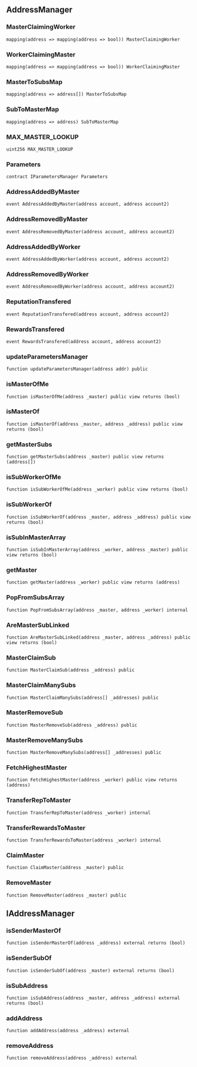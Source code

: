 
## AddressManager

### MasterClaimingWorker

```solidity
mapping(address => mapping(address => bool)) MasterClaimingWorker
```

### WorkerClaimingMaster

```solidity
mapping(address => mapping(address => bool)) WorkerClaimingMaster
```

### MasterToSubsMap

```solidity
mapping(address => address[]) MasterToSubsMap
```

### SubToMasterMap

```solidity
mapping(address => address) SubToMasterMap
```

### MAX_MASTER_LOOKUP

```solidity
uint256 MAX_MASTER_LOOKUP
```

### Parameters

```solidity
contract IParametersManager Parameters
```

### AddressAddedByMaster

```solidity
event AddressAddedByMaster(address account, address account2)
```

### AddressRemovedByMaster

```solidity
event AddressRemovedByMaster(address account, address account2)
```

### AddressAddedByWorker

```solidity
event AddressAddedByWorker(address account, address account2)
```

### AddressRemovedByWorker

```solidity
event AddressRemovedByWorker(address account, address account2)
```

### ReputationTransfered

```solidity
event ReputationTransfered(address account, address account2)
```

### RewardsTransfered

```solidity
event RewardsTransfered(address account, address account2)
```

### updateParametersManager

```solidity
function updateParametersManager(address addr) public
```

### isMasterOfMe

```solidity
function isMasterOfMe(address _master) public view returns (bool)
```

### isMasterOf

```solidity
function isMasterOf(address _master, address _address) public view returns (bool)
```

### getMasterSubs

```solidity
function getMasterSubs(address _master) public view returns (address[])
```

### isSubWorkerOfMe

```solidity
function isSubWorkerOfMe(address _worker) public view returns (bool)
```

### isSubWorkerOf

```solidity
function isSubWorkerOf(address _master, address _address) public view returns (bool)
```

### isSubInMasterArray

```solidity
function isSubInMasterArray(address _worker, address _master) public view returns (bool)
```

### getMaster

```solidity
function getMaster(address _worker) public view returns (address)
```

### PopFromSubsArray

```solidity
function PopFromSubsArray(address _master, address _worker) internal
```

### AreMasterSubLinked

```solidity
function AreMasterSubLinked(address _master, address _address) public view returns (bool)
```

### MasterClaimSub

```solidity
function MasterClaimSub(address _address) public
```

### MasterClaimManySubs

```solidity
function MasterClaimManySubs(address[] _addresses) public
```

### MasterRemoveSub

```solidity
function MasterRemoveSub(address _address) public
```

### MasterRemoveManySubs

```solidity
function MasterRemoveManySubs(address[] _addresses) public
```

### FetchHighestMaster

```solidity
function FetchHighestMaster(address _worker) public view returns (address)
```

### TransferRepToMaster

```solidity
function TransferRepToMaster(address _worker) internal
```

### TransferRewardsToMaster

```solidity
function TransferRewardsToMaster(address _worker) internal
```

### ClaimMaster

```solidity
function ClaimMaster(address _master) public
```

### RemoveMaster

```solidity
function RemoveMaster(address _master) public
```

## IAddressManager

### isSenderMasterOf

```solidity
function isSenderMasterOf(address _address) external returns (bool)
```

### isSenderSubOf

```solidity
function isSenderSubOf(address _master) external returns (bool)
```

### isSubAddress

```solidity
function isSubAddress(address _master, address _address) external returns (bool)
```

### addAddress

```solidity
function addAddress(address _address) external
```

### removeAddress

```solidity
function removeAddress(address _address) external
```
